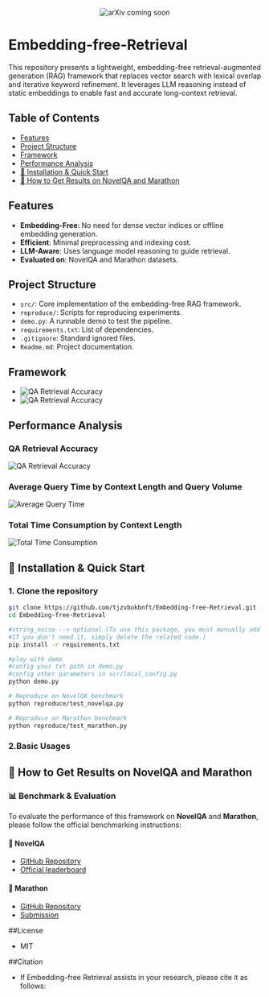 <p align="center">
  <img src="https://img.shields.io/badge/arXiv-coming--soon-red.svg?style=flat-square" alt="arXiv coming soon">
</p>


# Embedding-free-Retrieval

This repository presents a lightweight, embedding-free retrieval-augmented generation (RAG) framework that replaces vector search with lexical overlap and iterative keyword refinement. It leverages LLM reasoning instead of static embeddings to enable fast and accurate long-context retrieval.

## Table of Contents
- [Features](#features)
- [Project Structure](#project-structure)
- [Framework](#Framework)
- [Performance Analysis](#Performance-Analysis)
- [🔧 Installation & Quick Start](#-installation--quick-start)
- [📄 How to Get Results on NovelQA and Marathon](#-how-to-get-results-on-novelqa-and-marathon)


## Features

- **Embedding-Free**: No need for dense vector indices or offline embedding generation.
- **Efficient**: Minimal preprocessing and indexing cost.
- **LLM-Aware**: Uses language model reasoning to guide retrieval.
- **Evaluated on**: NovelQA and Marathon datasets.

## Project Structure

- `src/`: Core implementation of the embedding-free RAG framework.
- `reproduce/`: Scripts for reproducing experiments.
- `demo.py`: A runnable demo to test the pipeline.
- `requirements.txt`: List of dependencies.
- `.gitignore`: Standard ignored files.
- `Readme.md`: Project documentation.

## Framework
- ![QA Retrieval Accuracy](framework/framework1.png)
- ![QA Retrieval Accuracy](framework/framework2.png)
## Performance Analysis

### QA Retrieval Accuracy
![QA Retrieval Accuracy](performance/ret.png)

### Average Query Time by Context Length and Query Volume
![Average Query Time](performance/Time%203D.jpg)

### Total Time Consumption by Context Length
![Total Time Consumption](performance/Total%20time.jpg)


## 🔧 Installation & Quick Start

### 1. Clone the repository

```bash
git clone https://github.com/tjzvbokbnft/Embedding-free-Retrieval.git
cd Embedding-free-Retrieval

#string_noise --> optional (To use this package, you must manually add it to your site-packages directory.
#If you don't need it, simply delete the related code.)
pip install -r requirements.txt

#play with demo
#config your txt path in demo.py
#config other parameters in scr/local_config.py
python demo.py

# Reproduce on NovelQA benchmark
python reproduce/test_novelqa.py

# Reproduce on Marathon benchmark
python reproduce/test_marathon.py
```
### 2.Basic Usages


## 📄 How to Get Results on NovelQA and Marathon

### 📊 Benchmark & Evaluation

To evaluate the performance of this framework on **NovelQA** and **Marathon**, please follow the official benchmarking instructions:

#### 📘 NovelQA
- [GitHub Repository](https://github.com/NovelQA/novelqa.github.io)
- [Official leaderboard](https://novelqa.github.io/)
  

#### 🏃 Marathon
- [GitHub Repository](https://github.com/Hambaobao/Marathon)
- [Submission](https://openbenchmark.online/marathon/)

##License
- MIT 

##Citation
- If Embedding-free Retrieval assists in your research, please cite it as follows:

